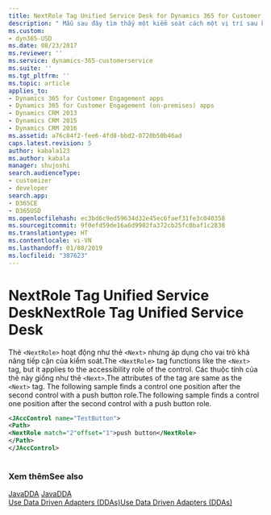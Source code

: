 ```yaml
---
title: NextRole Tag Unified Service Desk for Dynamics 365 for Customer Engagement apps Customer Enagagement| MicrosoftDocs
description: " Mẫu sau đây tìm thấy một kiểm soát cách một vị trí sau kiểm soát thứ hai với vai trò nút nhấn. "
ms.custom:
- dyn365-USD
ms.date: 08/23/2017
ms.reviewer: ''
ms.service: dynamics-365-customerservice
ms.suite: ''
ms.tgt_pltfrm: ''
ms.topic: article
applies_to:
- Dynamics 365 for Customer Engagement apps
- Dynamics 365 for Customer Engagement (on-premises) apps
- Dynamics CRM 2013
- Dynamics CRM 2015
- Dynamics CRM 2016
ms.assetid: a76c84f2-fee6-4fd8-bbd2-0720b50b46ad
caps.latest.revision: 5
author: kabala123
ms.author: kabala
manager: shujoshi
search.audienceType:
- customizer
- developer
search.app:
- D365CE
- D365USD
ms.openlocfilehash: ec3bd6c9ed59634d32e45ec6faef31fe3c040358
ms.sourcegitcommit: 9f0efd59de16a6d9902fa372cb25fc0baf1c2838
ms.translationtype: HT
ms.contentlocale: vi-VN
ms.lasthandoff: 01/08/2019
ms.locfileid: "387623"
---
```

# <a name="nextrole-tag-unified-service-desk"></a><span data-ttu-id="af17e-103">NextRole Tag Unified Service Desk</span><span class="sxs-lookup"><span data-stu-id="af17e-103">NextRole Tag Unified Service Desk</span></span>
<span data-ttu-id="af17e-104">Thẻ `<NextRole>` hoạt động như thẻ `<Next>` nhưng áp dụng cho vai trò khả năng tiếp cận của kiểm soát.</span><span class="sxs-lookup"><span data-stu-id="af17e-104">The `<NextRole>` tag functions like the `<Next>` tag, but it applies to the accessibility role of the control.</span></span> <span data-ttu-id="af17e-105">Các thuộc tính của thẻ này giống như thẻ `<Next>`.</span><span class="sxs-lookup"><span data-stu-id="af17e-105">The attributes of the tag are same as the `<Next>` tag.</span></span> <span data-ttu-id="af17e-106">The following sample finds a control one position after the second control with a push button role.</span><span class="sxs-lookup"><span data-stu-id="af17e-106">The following sample finds a control one position after the second control with a push button role.</span></span>  
  
```xml  
<JAccControl name="TestButton">  
<Path>  
<NextRole match="2"offset="1">push button</NextRole>  
</Path>  
</JAccControl>  
  
```  
  
### <a name="see-also"></a><span data-ttu-id="af17e-107">Xem thêm</span><span class="sxs-lookup"><span data-stu-id="af17e-107">See also</span></span>  
 <span data-ttu-id="af17e-108">[JavaDDA](../unified-service-desk/javadda.md) </span><span class="sxs-lookup"><span data-stu-id="af17e-108">[JavaDDA](../unified-service-desk/javadda.md) </span></span>  
 [<span data-ttu-id="af17e-109">Use Data Driven Adapters (DDAs)</span><span class="sxs-lookup"><span data-stu-id="af17e-109">Use Data Driven Adapters (DDAs)</span></span>](../unified-service-desk/use-data-driven-adapters-ddas.md)
